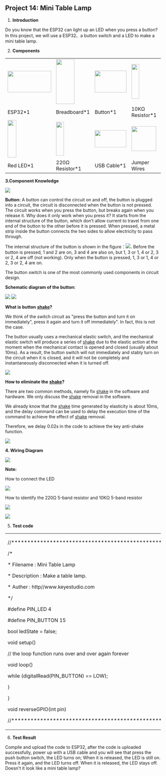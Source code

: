 ## Project 14: Mini Table Lamp

1.  **Introduction**

Do you know that the ESP32 can light up an LED when you press a button?
In this project, we will use a ESP32、a button switch and a LED to make a
mini table lamp.

2.  **Components**

<table>
<tbody>
<tr class="odd">
<td><img src="https://raw.githubusercontent.com/keyestudio/KS5011-KS5011F-Keyestudio-ESP32-Learning-Kit-Complete-Edition-Arduino/master/media/cfb6e37e644d69ddde6ac4e6cb1112f5.jpeg" style="width:1.46736in;height:0.71667in" /></td>
<td><img src="https://raw.githubusercontent.com/keyestudio/KS5011-KS5011F-Keyestudio-ESP32-Learning-Kit-Complete-Edition-Arduino/master/media/e380dd26e4825be9a768973802a55fe6.png" style="width:0.61597in;height:1.51111in" /></td>
<td><img src="https://raw.githubusercontent.com/keyestudio/KS5011-KS5011F-Keyestudio-ESP32-Learning-Kit-Complete-Edition-Arduino/master/media/5b8fea4657b47510d199f740fdcaaa9d.png" style="width:1.06736in;height:0.74236in" /></td>
<td><img src="https://raw.githubusercontent.com/keyestudio/KS5011-KS5011F-Keyestudio-ESP32-Learning-Kit-Complete-Edition-Arduino/master/media/da8a2a9d15baf7280966f3fdbb025a8c.png" style="width:0.26042in;height:1.16667in" /></td>
<td></td>
</tr>
<tr class="even">
<td>ESP32*1</td>
<td>Breadboard*1</td>
<td>Button*1</td>
<td>10KΩ Resistor*1</td>
<td></td>
</tr>
<tr class="odd">
<td><img src="https://raw.githubusercontent.com/keyestudio/KS5011-KS5011F-Keyestudio-ESP32-Learning-Kit-Complete-Edition-Arduino/master/media/ef77f5a64c382157fc2dea21ec373fef.png" style="width:0.29514in;height:1.25903in" /></td>
<td><img src="https://raw.githubusercontent.com/keyestudio/KS5011-KS5011F-Keyestudio-ESP32-Learning-Kit-Complete-Edition-Arduino/master/media/845d05a6108b1662b828610ba9dcb788.png" style="width:0.25833in;height:1.13681in" /></td>
<td><img src="https://raw.githubusercontent.com/keyestudio/KS5011-KS5011F-Keyestudio-ESP32-Learning-Kit-Complete-Edition-Arduino/master/media/7dcbd02995be3c142b2f97df7f7c03ce.png" style="width:1.05903in;height:0.56667in" /></td>
<td><img src="https://raw.githubusercontent.com/keyestudio/KS5011-KS5011F-Keyestudio-ESP32-Learning-Kit-Complete-Edition-Arduino/master/media/e9a8d050105397bb183512fb4ffdd2f6.png" style="width:0.8375in;height:0.83194in" /></td>
<td><img src="https://raw.githubusercontent.com/keyestudio/KS5011-KS5011F-Keyestudio-ESP32-Learning-Kit-Complete-Edition-Arduino/master/media/9cab81f7da18c7b0c245ec2a2f614f3a.png" style="width:0.84514in;height:0.83264in" /></td>
</tr>
<tr class="even">
<td>Red LED*1</td>
<td>220Ω Resistor*1</td>
<td>USB Cable*1</td>
<td>Jumper Wires</td>
<td>Button Cap*1</td>
</tr>
</tbody>
</table>

**3.Component Knowledge**

![](/media/5b8fea4657b47510d199f740fdcaaa9d.png)

**Button:** A button can control the circuit on and off, the button is
plugged into a circuit, the circuit is disconnected when the button is
not pressed. The circuit works when you press the button, but breaks
again when you release it. Why does it only work when you press it? It
starts from the internal structure of the button, which don’t allow
current to travel from one end of the button to the other before it is
pressed. When pressed, a metal strip inside the button connects the two
sides to allow electricity to pass through.

The internal structure of the button is shown in the
figure：![](/media/d2a204e61c768f18924150db58aee093.png). Before the button is pressed, 1 and 2
are on, 3 and 4 are also on, but 1, 3 or 1, 4 or 2, 3 or 2, 4 are off
(not working). Only when the button is pressed, 1, 3 or 1, 4 or 2, 3 or
2, 4 are on.

The button switch is one of the most commonly used components in circuit
design.

**Schematic diagram of the button:**

![](/media/5e42fde9876f9be810d85a7fb8b331f7.png)
![](/media/8677548f9e756281629430d66ba3a460.png)

**What is button** **[shake](javascript:;)?**

We think of the switch circuit as "press the button and turn it on
immediately", press it again and turn it off immediately". In fact, this
is not the case.

The button usually uses a mechanical elastic switch, and the mechanical
elastic switch will produce a series of [shake](javascript:;) due to the
elastic action at the moment when the mechanical contact is opened and
closed (usually about 10ms). As a result, the button switch will not
immediately and stably turn on the circuit when it is closed, and it
will not be completely and instantaneously disconnected when it is
turned off.

![](/media/7e7ac82db8bb810a7ee1de4181ceaa2d.jpeg)

**How to eliminate the** **[shake](javascript:;)?**

There are two common methods, namely fix [shake](javascript:;) in the
software and hardware. We only discuss the [shake](javascript:;) removal
in the software.

We already know that the [shake](javascript:;) time generated by
elasticity is about 10ms, and the delay command can be used to delay the
execution time of the command to achieve the effect of
[shake](javascript:;) removal.

Therefore, we delay 0.02s in the code to achieve the key anti-shake
function.

![](/media/c0d68d1134b0b4097e8983ed2cac07fc.jpeg)

**4. Wiring Diagram**

![](/media/a5b85f1e1f5714afbe4730b1265e3a15.png)

**Note:**

How to connect the LED

![](/media/f70404aa49540fd7aecae944c7c01f83.jpeg)

How to identify the 220Ω 5-band resistor and 10KΩ 5-band resistor

![](/media/55c0199544e9819328f6d5778f10d7d0.png)

![](/media/246cf3885dc837c458a28123885c9f7b.png)

5.  **Test code**

<table>
<tbody>
<tr class="odd">
<td><p>//**********************************************************************</p>
<p>/*</p>
<p>* Filename : Mini Table Lamp</p>
<p>* Description : Make a table lamp.</p>
<p>* Auther : http//www.keyestudio.com</p>
<p>*/</p>
<p>#define PIN_LED 4</p>
<p>#define PIN_BUTTON 15</p>
<p>bool ledState = false;</p>
<p>void setup() </p>
<p>// the loop function runs over and over again forever</p>
<p>void loop() </p>
<p>while (digitalRead(PIN_BUTTON) == LOW);</p>
<p>}</p>
<p>}</p>
<p>void reverseGPIO(int pin) </p>
<p>//**********************************************************************</p></td>
</tr>
</tbody>
</table>

6.  **Test Result**

Compile and upload the code to ESP32, after the code is uploaded
successfully, power up with a USB cable and you will see that press the
push button switch, the LED turns on; When it is released, the LED is
still on. Press it again, and the LED turns off. When it is released,
the LED stays off. Doesn't it look like a mini table lamp?
